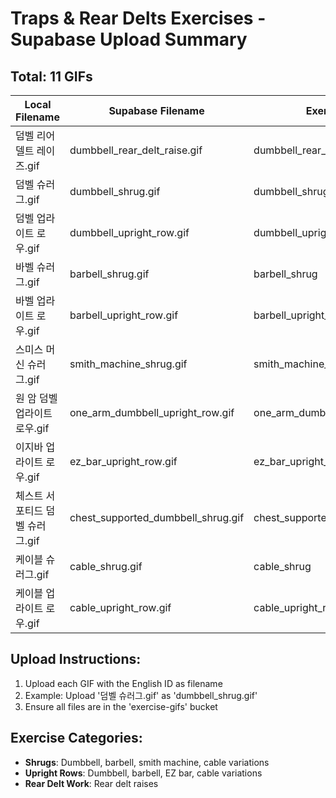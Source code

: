 # Traps & Rear Delts Exercises - Supabase Upload Summary

## Total: 11 GIFs

| Local Filename | Supabase Filename | Exercise ID |
|----------------|-------------------|-------------|
| 덤벨 리어 델트 레이즈.gif | dumbbell_rear_delt_raise.gif | dumbbell_rear_delt_raise |
| 덤벨 슈러그.gif | dumbbell_shrug.gif | dumbbell_shrug |
| 덤벨 업라이트 로우.gif | dumbbell_upright_row.gif | dumbbell_upright_row |
| 바벨 슈러그.gif | barbell_shrug.gif | barbell_shrug |
| 바벨 업라이트 로우.gif | barbell_upright_row.gif | barbell_upright_row |
| 스미스 머신 슈러그.gif | smith_machine_shrug.gif | smith_machine_shrug |
| 원 암 덤벨 업라이트 로우.gif | one_arm_dumbbell_upright_row.gif | one_arm_dumbbell_upright_row |
| 이지바 업라이트 로우.gif | ez_bar_upright_row.gif | ez_bar_upright_row |
| 체스트 서포티드 덤벨 슈러그.gif | chest_supported_dumbbell_shrug.gif | chest_supported_dumbbell_shrug |
| 케이블 슈러그.gif | cable_shrug.gif | cable_shrug |
| 케이블 업라이트 로우.gif | cable_upright_row.gif | cable_upright_row |

## Upload Instructions:
1. Upload each GIF with the English ID as filename
2. Example: Upload '덤벨 슈러그.gif' as 'dumbbell_shrug.gif'
3. Ensure all files are in the 'exercise-gifs' bucket

## Exercise Categories:
- **Shrugs**: Dumbbell, barbell, smith machine, cable variations
- **Upright Rows**: Dumbbell, barbell, EZ bar, cable variations  
- **Rear Delt Work**: Rear delt raises
